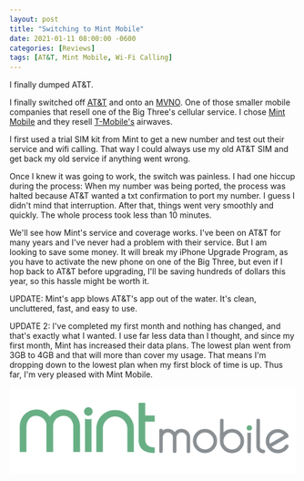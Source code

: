 ```yaml
---
layout: post
title: "Switching to Mint Mobile"
date: 2021-01-11 08:00:00 -0600
categories: [Reviews]
tags: [AT&T, Mint Mobile, Wi-Fi Calling]
---
```


I finally dumped AT&T.

I finally switched off [AT&T](https://www.att.com) and onto an [MVNO](https://infogalactic.com/info/Mobile_virtual_network_operator). One of those smaller mobile companies that resell one of the Big Three's cellular service. I chose [Mint Mobile](https://www.mintmobile.com/) and they resell [T-Mobile's](https://www.tmobile.com) airwaves.

I first used a trial SIM kit from Mint to get a new number and test out their service and wifi calling. That way I could always use my old AT&T SIM and get back my old service if anything went wrong.

Once I knew it was going to work, the switch was painless. I had one hiccup during the process: When my number was being ported, the process was halted because AT&T wanted a txt confirmation to port my number. I guess I didn't mind that interruption. After that, things went very smoothly and quickly. The whole process took less than 10 minutes.

We'll see how Mint's service and coverage works. I've been on AT&T for many years and I've never had a problem with their service. But I am looking to save some money. It will break my iPhone Upgrade Program, as you have to activate the new phone on one of the Big Three, but even if I hop back to AT&T before upgrading, I'll be saving hundreds of dollars this year, so this hassle might be worth it.

UPDATE: Mint's app blows AT&T's app out of the water. It's clean, uncluttered, fast, and easy to use.

UPDATE 2: I've completed my first month and nothing has changed, and that's exactly what I wanted. I use far less data than I thought, and since my first month, Mint has increased their data plans. The lowest plan went from 3GB to 4GB and that will more than cover my usage. That means I'm dropping down to the lowest plan when my first block of time is up. Thus far, I'm very pleased with Mint Mobile.

![Mint Mobile logo](/assets/2021/01/mint-mobile-logo.png)
